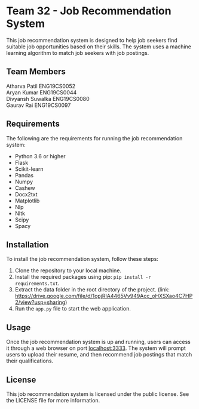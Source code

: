 # Team 32 - Job Recommendation System 

This job recommendation system is designed to help job seekers find suitable job opportunities based on their skills. The system uses a machine learning algorithm to match job seekers with job postings.

## Team Members
Atharva Patil ENG19CS0052 <br />
Aryan Kumar ENG19CS0044 <br />
Divyansh Suwalka ENG19CS0080 <br />
Gaurav Rai ENG19CS0097

## Requirements

The following are the requirements for running the job recommendation system:

- Python 3.6 or higher
- Flask
- Scikit-learn
- Pandas
- Numpy
- Cashew
- Docx2txt
- Matplotlib
- Nlp
- Nltk
- Scipy
- Spacy

## Installation

To install the job recommendation system, follow these steps:

1. Clone the repository to your local machine.
2. Install the required packages using pip: `pip install -r requirements.txt`.
3. Extract the data folder in the root directory of the project.
    (link: https://drive.google.com/file/d/1opjRIA4465Vv949Acc_oHXSXao4C7HP2/view?usp=sharing)
4. Run the `app.py` file to start the web application.

## Usage

Once the job recommendation system is up and running, users can access it through a web browser on port [localhost:3333](http://127.0.0.1:3333). The system will prompt users to upload their resume, and then recommend job postings that match their qualifications.


## License

This job recommendation system is licensed under the public license. See the LICENSE file for more information.
